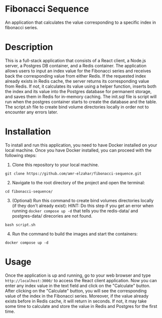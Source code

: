 # Fibonacci Sequence

An application that calculates the value corresponding to a specific index in fibonacci series.

# Description

This is a full-stack application that consists of a React client, a Node.js server, a Postgres DB container, and a Redis container. The application allows users to input an index value for the Fibonacci series and receives back the corresponding value from either Redis. If the requested index already exists in Redis cache, the server returns its corresponding value from Redis. If not, it calculates its value using a helper function, inserts both the index and its value into the Postgres database for permanent storage, and saves them in Redis for in-memory caching. The init.sql file is script will run when the postgres container starts to create the database and the table. The script.sh file to create bind volume directories locally in order not to encounter any errors later.

# Installation

To install and run this application, you need to have Docker installed on your local machine. Once you have Docker installed, you can proceed with the following steps:

1. Clone this repository to your local machine.

```
git clone https://github.com/amr-elzahar/fibonacci-sequence.git
```

2. Navigate to the root directory of the project and open the terminal:

```
cd fibonacci-sequence/
```

3. (Optional) Run this command to create bind volumes directories locally (if they don't already exist):
   HINT: Do this step if you get an error when running `docker compose up -d` that tells you the redis-data/ and postgres-data/ direcories are not found.

```
bash script.sh
```

4. Run the command to build the images and start the containers:

```
docker compose up -d
```

# Usage

Once the application is up and running, go to your web browser and type `http://localhost:3000/` to access the React client application. Now you can enter any index value in the text field and click on the "Calculate" button. After clicking on the "Calculate" button, you will see the corresponding value of the index in the Fibonacci series. Moreover, if the value already exists before in Redis cache, it will return in seconds. If not, it may take some time to calculate and store the value in Redis and Postgres for the first time.

